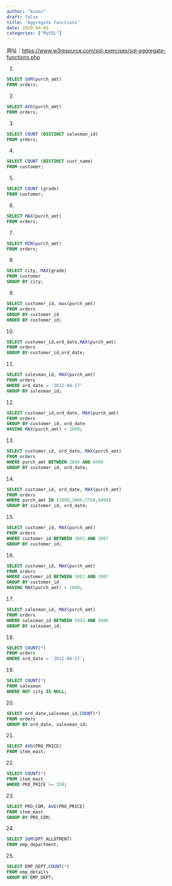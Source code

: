 ```yaml
---
author: "kuonz"
draft: false
title: "Aggregate Functions"
date: 2020-04-03
categories: ["MySQL"]
---
```


网址：https://www.w3resource.com/sql-exercises/sql-aggregate-functions.php

1.

```sql 
SELECT SUM(purch_amt)
FROM orders;
```

2.

```sql
SELECT AVG(purch_amt)
FROM orders;
```

3.

```sql
SELECT COUNT (DISTINCT salesman_id)
FROM orders;
```

4.

```sql
SELECT COUNT (DISTINCT cust_name)
FROM customer;
```

5.

```sql
SELECT COUNT (grade)
FROM customer;
```

6.

```sql
SELECT MAX(purch_amt)
FROM orders;
```

7.

```sql
SELECT MIN(purch_amt)
FROM orders;
```

8.

```sql
SELECT city, MAX(grade)
FROM customer
GROUP BY city;
```

9.

```sql
SELECT customer_id, max(purch_amt)
FROM orders
GROUP BY customer_id
ORDER BY customer_id;
```

10.

```sql
SELECT customer_id,ord_date,MAX(purch_amt) 
FROM orders 
GROUP BY customer_id,ord_date;
```

11.

```sql
SELECT salesman_id, MAX(purch_amt)
FROM orders
WHERE ord_date = '2012-08-17'
GROUP BY salesman_id;
```

12.

```sql
SELECT customer_id,ord_date, MAX(purch_amt)
FROM orders
GROUP BY customer_id, ord_date
HAVING MAX(purch_amt) > 2000;
```

13.

```sql
SELECT customer_id, ord_date, MAX(purch_amt)
FROM orders
WHERE purch_amt BETWEEN 2000 AND 6000
GROUP BY customer_id, ord_date;
```

14.

```sql
SELECT customer_id, ord_date, MAX(purch_amt)
FROM orders
WHERE purch_amt IN (2000,3000,5760,6000)
GROUP BY customer_id, ord_date;
```

15.

```sql
SELECT customer_id, MAX(purch_amt)
FROM orders
WHERE customer_id BETWEEN 3002 AND 3007
GROUP BY customer_id;
```

16.

```sql
SELECT customer_id, MAX(purch_amt)
FROM orders
WHERE customer_id BETWEEN 3002 AND 3007
GROUP BY customer_id
HAVING MAX(purch_amt) > 1000;
```

17.

```sql
SELECT salesman_id, MAX(purch_amt)
FROM orders
WHERE salesman_id BETWEEN 5003 AND 5008
GROUP BY salesman_id;
```

18.

```sql
SELECT COUNT(*)
FROM orders
WHERE ord_date = '2012-08-17';
```

19.

```sql
SELECT COUNT(*)
FROM salesman
WHERE NOT city IS NULL;
```

20.

```sql
SELECT ord_date,salesman_id,COUNT(*)
FROM orders
GROUP BY ord_date, salesman_id;
```

21.

```sql
SELECT AVG(PRO_PRICE)
FROM item_mast;
```

22.

```sql
SELECT COUNT(*)
FROM item_mast
WHERE PRO_PRICE >= 350;
```

23.

```sql
SELECT PRO_COM, AVG(PRO_PRICE)
FROM item_mast
GROUP BY PRO_COM;
```

24.

```sql
SELECT SUM(DPT_ALLOTMENT)
FROM emp_department;
```

25.

```sql
SELECT EMP_DEPT,COUNT(*)
FROM emp_details
GROUP BY EMP_DEPT;
```
